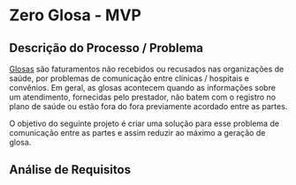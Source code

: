 # Zero Glosa - MVP
## Descrição do Processo / Problema

[Glosas](https://pt.wikipedia.org/wiki/Glosa_m%C3%A9dica) são faturamentos não recebidos ou recusados nas organizações de saúde, por problemas de comunicação entre clínicas / hospitais e convênios. Em geral, as glosas acontecem quando as informações sobre um atendimento, fornecidas pelo prestador, não batem com o registro no plano de saúde ou estão fora do fora previamente acordado entre as partes.

O objetivo do seguinte projeto é criar uma solução para esse problema de comunicação entre as partes e assim reduzir ao máximo a geração de glosa.

## Análise de Requisitos
